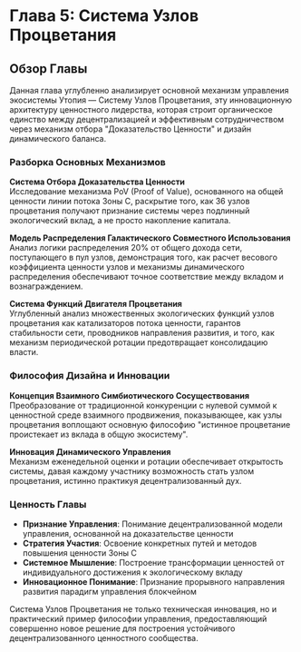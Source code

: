 # Глава 5: Система Узлов Процветания

## Обзор Главы

Данная глава углубленно анализирует основной механизм управления экосистемы Утопия — Систему Узлов Процветания, эту инновационную архитектуру ценностного лидерства, которая строит органическое единство между децентрализацией и эффективным сотрудничеством через механизм отбора "Доказательство Ценности" и дизайн динамического баланса.

### Разборка Основных Механизмов

**Система Отбора Доказательства Ценности**  
Исследование механизма PoV (Proof of Value), основанного на общей ценности линии потока Зоны C, раскрытие того, как 36 узлов процветания получают признание системы через подлинный экологический вклад, а не просто накопление капитала.

**Модель Распределения Галактического Совместного Использования**  
Анализ логики распределения 20% от общего дохода сети, поступающего в пул узлов, демонстрация того, как расчет весового коэффициента ценности узлов и механизмы динамического распределения обеспечивают точное соответствие между вкладом и вознаграждением.

**Система Функций Двигателя Процветания**  
Углубленный анализ множественных экологических функций узлов процветания как катализаторов потока ценности, гарантов стабильности сети, проводников направления развития, и того, как механизм периодической ротации предотвращает консолидацию власти.

### Философия Дизайна и Инновации

**Концепция Взаимного Симбиотического Сосуществования**  
Преобразование от традиционной конкуренции с нулевой суммой к ценностной среде взаимного продвижения, показывающее, как узлы процветания воплощают основную философию "истинное процветание проистекает из вклада в общую экосистему".

**Инновация Динамического Управления**  
Механизм еженедельной оценки и ротации обеспечивает открытость системы, давая каждому участнику возможность стать узлом процветания, истинно практикуя децентрализованный дух.

### Ценность Главы

* **Признание Управления**: Понимание децентрализованной модели управления, основанной на доказательстве ценности
* **Стратегия Участия**: Освоение конкретных путей и методов повышения ценности Зоны C
* **Системное Мышление**: Построение трансформации ценностей от индивидуального достижения к экологическому вкладу
* **Инновационное Понимание**: Признание прорывного направления развития парадигм управления блокчейном

Система Узлов Процветания не только техническая инновация, но и практический пример философии управления, предоставляющий совершенно новое решение для построения устойчивого децентрализованного ценностного сообщества.